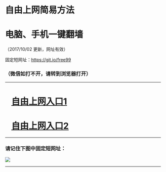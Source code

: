 ﻿# 自由上网简易方法

# 电脑、手机一键翻墙

（2017/10/02 更新，网址有效）

固定短网址：https://git.io/free99

### （微信如打不开，请转到浏览器打开）


***





# &nbsp;&nbsp; <a href="http://ft1963229358.fwtz-zhenx1001.xyz/fwqtz01.html?t=100200114462 " target="_blank">自由上网入口1</a>
# &nbsp;&nbsp; <a href="http://ft3140623080.fw-tzzhen1002.xyz/fwqtz02.html?t=10020014296 " target="_blank">自由上网入口2</a>
***

### 请记住下图中固定短网址：

<img src="https://s3-us-west-2.amazonaws.com/fwq-1001/yjfq-20170905okok.png" /> 


***

